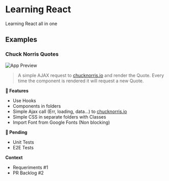 # Learning React
Learning React all in one


## Examples

### Chuck Norris Quotes


![App Preview](https://user-images.githubusercontent.com/5110813/71784751-2f95de80-2ff7-11ea-9398-ab8f706b3e82.png)

> A simple AJAX request to [chucknorris.io](https://chucknorris.io) and render the Quote. Every time the component is rendered it will request a new Quote.

**🎉 Features**
- Use Hooks
- Components in folders
- Simple Ajax call (Err, loading, data...) to [chucknorris.io](https://chucknorris.io)
- Simple CSS in separate folders with Classes
- Import Font from Google Fonts (Non blocking)

**📝 Pending**
- Unit Tests
- E2E Tests

**Context**
- Requeriments #1
- PR Backlog #2
